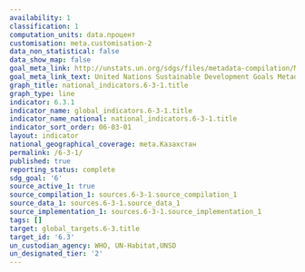 ```yaml
---
availability: 1
classification: 1
computation_units: data.процент
customisation: meta.customisation-2
data_non_statistical: false
data_show_map: false
goal_meta_link: http://unstats.un.org/sdgs/files/metadata-compilation/Metadata-Goal-6.pdf
goal_meta_link_text: United Nations Sustainable Development Goals Metadata (pdf 428kB)
graph_title: national_indicators.6-3-1.title
graph_type: line
indicator: 6.3.1
indicator_name: global_indicators.6-3-1.title
indicator_name_national: national_indicators.6-3-1.title
indicator_sort_order: 06-03-01
layout: indicator
national_geographical_coverage: meta.Казахстан
permalink: /6-3-1/
published: true
reporting_status: complete
sdg_goal: '6'
source_active_1: true
source_compilation_1: sources.6-3-1.source_compilation_1
source_data_1: sources.6-3-1.source_data_1
source_implementation_1: sources.6-3-1.source_implementation_1
tags: []
target: global_targets.6-3.title
target_id: '6.3'
un_custodian_agency: WHO, UN-Habitat,UNSD
un_designated_tier: '2'
---
```

